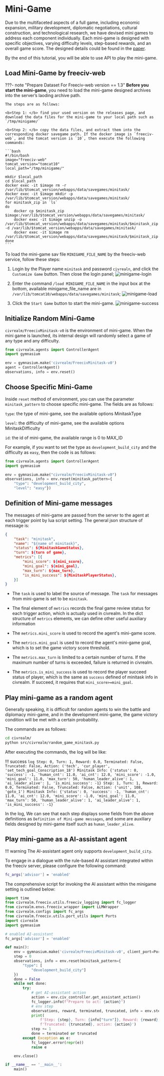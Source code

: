 # Mini-Game

Due to the multifaceted aspects of a full game, including economic expansion, military development, diplomatic negotiations, cultural construction, and technological research, we have devised mini games to address each component individually. Each mini-game is designed with specific objectives, varying difficulty levels, step-based rewards, and an overall game score. The designed details could be found in the [paper](https://openreview.net/forum?id=UBVNwD3hPN).

By the end of this tutorial, you will be able to use API to play the mini-game.

## Load Mini-Game by freeciv-web

???- note "Prepare Dataset For Freeciv-web version == 1.3"
    <b>Before you start the mini-game</b>, you need to load the mini-game designed archives into the server’s laoding archive path.

    The steps are as follows:

    <b>Step 1: </b> find your used version on the releases page, and download the data files for the mini-game to your local path such as `/tmp/minigame/`

    <b>Step 2: </b> copy the data files, and extract them into the corresponding docker savegame path. If the docker image is `freeciv-web`, and the tomcat version is `10`, then execute the following commands:

    ```bash
    #!/bin/bash
    image="freeciv-web"
    tomcat_version="tomcat10"
    local_path="/tmp/minigame/"

    mkdir $local_path
    cd $local_path
    docker exec -it $image rm -r /var/lib/$tomcat_version/webapps/data/savegames/minitask/
    docker exec -it $image mkdir -p /var/lib/$tomcat_version/webapps/data/savegames/minitask/
    for minitask_zip in `ls`
    do
        docker cp $minitask_zip $image:/var/lib/$tomcat_version/webapps/data/savegames/minitask/
        docker exec -it $image unzip -o /var/lib/$tomcat_version/webapps/data/savegames/minitask/$minitask_zip -d /var/lib/$tomcat_version/webapps/data/savegames/minitask/
        docker exec -it $image rm /var/lib/$tomcat_version/webapps/data/savegames/minitask/$minitask_zip
    done
    ```

To load the mini-game sav file `MINIGAME_FILE_NAME` by the freeciv-web service, follow these steps:

1. Login by the Player name `minitask` and password `civrealn`, and click the `Customize Game` button. Then close the login panel;
![minigame-login](../assets/minigame-login.png)

2. Enter the command `/load MINIGAME_FILE_NAME` in the input box at the bottom, available minigame_file_name are in `/var/lib/tomcat10/webapps/data/savegames/minitask`;
![minigame-load](../assets/minigame-load.png)

3. Click the `Start Game` button to start the mini-game.
![minigame-success](../assets/minigame-success.png)

## Initialize Random Mini-Game

`civrealm/FreecivMinitask-v0` is the environment of mini-game. When the mini game is launched, its internal design will randomly select a game of any type and any difficulty.

```python
from civrealm.agents import ControllerAgent
import gymnasium

env = gymnasium.make('civrealm/FreecivMinitask-v0')
agent = ControllerAgent()
observations, info = env.reset()
```

## Choose Specific Mini-Game

Inside `reset` method of environment, you can use the parameter `minitask_pattern` to choose specific mini-game. The fields are as follows:

`type`: the type of mini-game, see the available options MinitaskType

`level`: the difficulty of mini-game, see the available options MinitaskDifficulty

`id`: the id of mini-game, the available range is 0 to MAX_ID

For example, if you want to set the type as `development_build_city` and the difficulty as `easy`, then the code is as follows:

```python
from civrealm.agents import ControllerAgent
import gymnasium

env = gymnasium.make("civrealm/FreecivMinitask-v0")
observations, info = env.reset(minitask_pattern={
    "type": "development_build_city", 
    "level": "easy"})
```

## Definition of Mini-game messages

The messages of mini-game are passed from the server to the agent at each trigger point by lua script setting. The general json structure of message is:

```json
{
    "task": "minitask",
    "name": "${name of minitask}",
    "status": ${MinitaskGameStatus},
    "turn": ${turn of game},
    "metrics": [{
        "mini_score": ${mini_score},
        "mini_goal": ${mini_goal},
        "max_turn": ${max_turn},
        "is_mini_success": ${MinitaskPlayerStatus},
    }]
}
```

* The `task` is used to label the source of message. The `task` for messages from mini-game is set to be `minitask`.

* The final element of `metrics` records the final game review status for each trigger action, which is actually used in civrealm. In the dict structure of `metrics` elements, we can  define other useful auxiliary information

* The `metrics.mini_score` is used to record the agent's mini-game score.

* The `metrics.mini_goal` is used to record the agent's mini-game goal, which is to set the game victory score threshold.

* The `metrics.max_turn` is limited to a certain number of turns. If the maximum number of turns is exceeded, failure is returned in civrealm.

* The `metrics.is_mini_success` is used to record the player succeed status of player, which is the same as `success` defined of minitask info in civrealm. If succeed, it requires that `mini_score>=mini_goal`.

## Play mini-game as a random agent

Generally speaking, it is difficult for random agents to win the battle and diplomacy mini-game, and in the development mini-game, the game victory condition will be met with a certain probability.

The commands are as follows:

```bash
cd civrealm/
python src/civrealm/random_game_minitask.py
```

After executing the commands, the log will be like:

!!! success
    ```log
    Step: 0, Turn: 1, Reward: 0.0, Terminated: False, Truncated: False, Action: ('tech', 'cur_player', 'set_tech_goal_Conscription_18')
            Minitask Info: {'status': 0, 'success': -1, 'human_cnt': 11.0, 'ai_cnt': 12.0, 'mini_score': -1.0, 'mini_goal': 11.0, 'max_turn': 50, 'human_leader_alive': 1, 'ai_leader_alive': 1, 'is_mini_success': -1}
    Step: 1, Turn: 1, Reward: 0.0, Terminated: False, Truncated: False, Action: ('unit', 108, 'goto_1')
            Minitask Info: {'status': 0, 'success': -1, 'human_cnt': 11.0, 'ai_cnt': 12.0, 'mini_score': -1.0, 'mini_goal': 11.0, 'max_turn': 50, 'human_leader_alive': 1, 'ai_leader_alive': 1, 'is_mini_success': -1}
    ```

In the log, We can see that each step displays some fields from the above definitions as `Definition of Mini-game messages`, and some are auxiliary fields designed by mini-game itself such as `human_leader_alive`.

## Play mini-game as a AI-assistant agent

!!! warning
    The AI-assistant agent only supports `development_build_city`.

To engage in a dialogue with the rule-based AI assistant integrated within the freeciv server, please configure the following command:
```bash
fc_args['advisor'] = 'enabled'
```

The comprehensive script for invoking the AI assistant within the minigame setting is outlined below:
```python
import time
from civrealm.freeciv.utils.freeciv_logging import fc_logger
from civrealm.envs.freeciv_wrapper import LLMWrapper
from civrealm.configs import fc_args
from civrealm.freeciv.utils.port_utils import Ports
import civrealm
import gymnasium

# enabled AI-assistant
fc_args['advisor'] = 'enabled'

def main():
    env = gymnasium.make('civrealm/FreecivMinitask-v0', client_port=Ports.get())
    step = 0
    observations, info = env.reset(minitask_pattern={
        "type": [
            "development_build_city"]
    })
    done = False
    while not done:
        try:
            # get AI-assistant action
            action = env.civ_controller.get_assistant_action()
            fc_logger.info(f"Prepare to act: {action}")
            # env step
            observations, reward, terminated, truncated, info = env.step(action)
            print(
                f'Step: {step}, Turn: {info["turn"]}, Reward: {reward}, Terminated: {terminated}, '
                f'Truncated: {truncated}, action: {action}')
            step += 1
            done = terminated or truncated
        except Exception as e:
            fc_logger.error(repr(e))
            raise e

    env.close()

if __name__ == '__main__':
    main()

```
